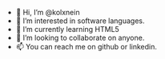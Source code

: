 - 👋 Hi, I’m @kolxnein
- 👀 I’m interested in software languages.
- 🌱 I’m currently learning HTML5
- 💞️ I’m looking to collaborate on anyone.
- 📫 You can reach me on github or linkedin.

<!---
kolxnein/kolxnein is a ✨ special ✨ repository because its `README.md` (this file) appears on your GitHub profile.
You can click the Preview link to take a look at your changes.
--->
